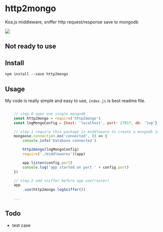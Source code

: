 # http2mongo

Koa.js middleware, sniffer http request/response save to mongodb

![](https://api.travis-ci.org/diggzhang/http2mongo.svg)

## Not ready to use

## Install

`npm install --save http2mongo`

## Usage

My code is really simple and easy to use, `index.js` is best readme file.


```javascript

    // step.0 open one single mongodb
    const http2mongo = require('http2mongo')
    const logMongoConfig = {host: 'localhost', port: 27017, db: 'log'}

    // step.1 require this package in middleware to create a mongodb instance
    mongoose.connection.on('connected', () => {
        console.info('Database connected')

        http2mongo(logMongoConfig)
        require('./middlewares')(app)

        app.listen(config.port)
        console.log('app started on port ' + config.port)
    })

    // step.2 add sniffer before app.use(router)
    app
        .use(http2mongo.logSniffer())

    ...

```

## Todo

* test case
